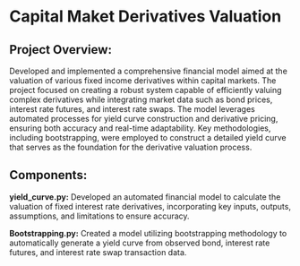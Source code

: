 # Capital Maket Derivatives Valuation

## Project Overview:
Developed and implemented a comprehensive financial model aimed at the valuation of various fixed income derivatives within capital markets. 
The project focused on creating a robust system capable of efficiently valuing complex derivatives while integrating market data such as bond prices, 
interest rate futures, and interest rate swaps. The model leverages automated processes for yield curve construction and derivative pricing, ensuring 
both accuracy and real-time adaptability. Key methodologies, including bootstrapping, were employed to construct a detailed yield curve that serves as 
the foundation for the derivative valuation process.

## Components:
**yield_curve.py:** Developed an automated financial model to calculate the valuation of fixed interest rate derivatives, incorporating
key inputs, outputs, assumptions, and limitations to ensure accuracy.

**Bootstrapping.py:** Created a model utilizing bootstrapping methodology to automatically generate a yield curve from observed bond, interest rate futures, and interest rate swap transaction data.
